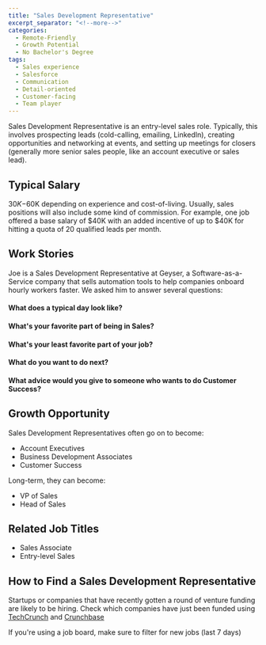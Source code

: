 ```yaml
---
title: "Sales Development Representative"
excerpt_separator: "<!--more-->"
categories:
  - Remote-Friendly
  - Growth Potential
  - No Bachelor's Degree
tags:
  - Sales experience
  - Salesforce
  - Communication
  - Detail-oriented
  - Customer-facing
  - Team player
---
```


 Sales Development Representative is an entry-level sales role. Typically, this involves prospecting leads (cold-calling, emailing, LinkedIn), creating opportunities and networking at events, and setting up meetings for closers (generally more senior sales people, like an account executive or sales lead).

<!--more-->

## Typical Salary
$30K-$60K depending on experience and cost-of-living. Usually, sales positions will also include some kind of commission. For example, one job offered a base salary of $40K with an added incentive of up to $40K for hitting a quota of 20 qualified leads per month.

## Work Stories

Joe is a Sales Development Representative at Geyser, a Software-as-a-Service company that sells automation tools to help companies onboard hourly workers faster. We asked him to answer several questions:

#### What does a typical day look like?

#### What's your favorite part of being in Sales?

#### What's your least favorite part of your job?


#### What do you want to do next?

#### What advice would you give to someone who wants to do Customer Success?


## Growth Opportunity

Sales Development Representatives often go on to become:
- Account Executives
- Business Development Associates
- Customer Success

Long-term, they can become:
- VP of Sales
- Head of Sales

## Related Job Titles

- Sales Associate
- Entry-level Sales

## How to Find a Sales Development Representative

Startups or companies that have recently gotten a round of venture funding are likely to be hiring. Check which companies have just been funded using [TechCrunch](https://techcrunch.com/) and [Crunchbase](https://www.crunchbase.com)

If you're using a job board, make sure to filter for new jobs (last 7 days)
